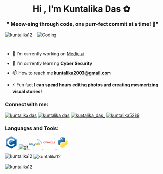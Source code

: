 
<h1 align="center">Hi , I'm Kuntalika Das ✿⁠ </h1>
<h3 align="center">" Meow-sing through code, one purr-fect commit at a time! 🧸"</h3>
<img align="right" alt="Coding" width="400" src="https://startcoding.co.in/wp-content/uploads/2021/12/coding-for-kids.gif">


<p align="left"> <img src="https://komarev.com/ghpvc/?username=kuntalika12&label=Profile%20views&color=0e75b6&style=flat" alt="kuntalika12" /> </p>

<p align="left"> <a href="https://twitter.com/" target="blank"><img src="https://img.shields.io/twitter/follow/?logo=twitter&style=for-the-badge" alt="" /></a> </p>

- 🔭 I’m currently working on [Medic.ai](https://github.com/Kuntalika12/medic-report-ai)

- 🌱 I’m currently learning **Cyber Security**

- 📫 How to reach me **kuntalika2003@gmail.com**

- ⚡ Fun fact **I can spend hours editing photos and creating mesmerizing visual stories!**

<h3 align="left">Connect with me:</h3>
<p align="left">
<a href="https://linkedin.com/in/kuntalika das" target="blank"><img align="center" src="https://raw.githubusercontent.com/rahuldkjain/github-profile-readme-generator/master/src/images/icons/Social/linked-in-alt.svg" alt="kuntalika das" height="30" width="40" /></a>
<a href="https://fb.com/kuntalika das" target="blank"><img align="center" src="https://raw.githubusercontent.com/rahuldkjain/github-profile-readme-generator/master/src/images/icons/Social/facebook.svg" alt="kuntalika das" height="30" width="40" /></a>
<a href="https://instagram.com/kuntalika_das_" target="blank"><img align="center" src="https://raw.githubusercontent.com/rahuldkjain/github-profile-readme-generator/master/src/images/icons/Social/instagram.svg" alt="kuntalika_das_" height="30" width="40" /></a>
<a href="https://www.youtube.com/c/kuntalika5289" target="blank"><img align="center" src="https://raw.githubusercontent.com/rahuldkjain/github-profile-readme-generator/master/src/images/icons/Social/youtube.svg" alt="kuntalika5289" height="30" width="40" /></a>
</p>

<h3 align="left">Languages and Tools:</h3>
<p align="left"> <a href="https://www.cprogramming.com/" target="_blank" rel="noreferrer"> <img src="https://raw.githubusercontent.com/devicons/devicon/master/icons/c/c-original.svg" alt="c" width="40" height="40"/> </a> <a href="https://git-scm.com/" target="_blank" rel="noreferrer"> <img src="https://www.vectorlogo.zone/logos/git-scm/git-scm-icon.svg" alt="git" width="40" height="40"/> </a> <a href="https://www.mysql.com/" target="_blank" rel="noreferrer"> <img src="https://raw.githubusercontent.com/devicons/devicon/master/icons/mysql/mysql-original-wordmark.svg" alt="mysql" width="40" height="40"/> </a> <a href="https://www.oracle.com/" target="_blank" rel="noreferrer"> <img src="https://raw.githubusercontent.com/devicons/devicon/master/icons/oracle/oracle-original.svg" alt="oracle" width="40" height="40"/> </a> <a href="https://www.python.org" target="_blank" rel="noreferrer"> <img src="https://raw.githubusercontent.com/devicons/devicon/master/icons/python/python-original.svg" alt="python" width="40" height="40"/> </a> </p>

<p><img align="left" src="https://github-readme-stats.vercel.app/api/top-langs?username=kuntalika12&show_icons=true&locale=en&layout=compact" alt="kuntalika12" /></p>

<p>&nbsp;<img align="center" src="https://github-readme-stats.vercel.app/api?username=kuntalika12&show_icons=true&locale=en" alt="kuntalika12" /></p>

<p><img align="center" src="https://github-readme-streak-stats.herokuapp.com/?user=kuntalika12&" alt="kuntalika12" /></p>
